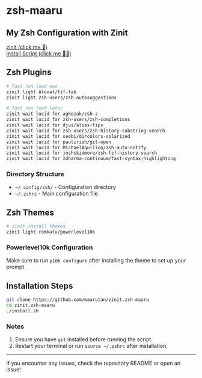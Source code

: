# zsh-maaru

## My Zsh Configuration with Zinit

[zinit (click me 🥳)](https://github.com/zdharma-continuum/zinit)  
[Install Script (click me 🥳🥳)](install)

## Zsh Plugins

```bash
# fast run load now
zinit light Aloxaf/fzf-tab
zinit light zsh-users/zsh-autosuggestions

# fast run load later
zinit wait lucid for agkozak/zsh-z
zinit wait lucid for zsh-users/zsh-completions
zinit wait lucid for djui/alias-tips
zinit wait lucid for zsh-users/zsh-history-substring-search
zinit wait lucid for seebi/dircolors-solarized
zinit wait lucid for paulirish/git-open
zinit wait lucid for MichaelAquilina/zsh-auto-notify
zinit wait lucid for joshskidmore/zsh-fzf-history-search
zinit wait lucid for zdharma-continuum/fast-syntax-highlighting
```

### Directory Structure

- `~/.config/zsh/` - Configuration directory
- `~/.zshrc` - Main configuration file

## Zsh Themes

```bash
# zinit install themes
zinit light romkatv/powerlevel10k
```

### Powerlevel10k Configuration

Make sure to run `p10k configure` after installing the theme to set up your prompt.

## Installation Steps

```bash
git clone https://github.com/maarutan/zinit.zsh-maaru
cd zinit.zsh-maaru
./install.sh
```

### Notes

1. Ensure you have `git` installed before running the script.
2. Restart your terminal or run `source ~/.zshrc` after installation.

---

If you encounter any issues, check the repository README or open an issue!
